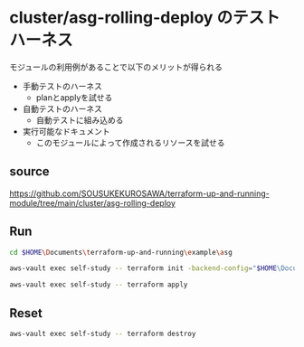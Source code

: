 # cluster/asg-rolling-deploy のテストハーネス

モジュールの利用例があることで以下のメリットが得られる

- 手動テストのハーネス
  - planとapplyを試せる
- 自動テストのハーネス
  - 自動テストに組み込める
- 実行可能なドキュメント
  - このモジュールによって作成されるリソースを試せる

## source

<https://github.com/SOUSUKEKUROSAWA/terraform-up-and-running-module/tree/main/cluster/asg-rolling-deploy>

## Run

```sh
cd $HOME\Documents\terraform-up-and-running\example\asg

aws-vault exec self-study -- terraform init -backend-config="$HOME\Documents\terraform-up-and-running\backend.hcl"

aws-vault exec self-study -- terraform apply
```

## Reset

```sh
aws-vault exec self-study -- terraform destroy
```
